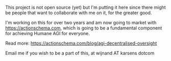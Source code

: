 This project is not open source (yet) but I'm putting it here since there might be people that want to collaborate with me on it, for the greater good.

I'm working on this for over two years and am now going to market with https://actionschema.com, which is going to be a fundamental component for achieving Humane AGI for everyone.

Read more:
https://actionschema.com/blog/agi-decentralised-oversight

Email me if you wish to be a part of this, at wijnand AT karsens dotcom
